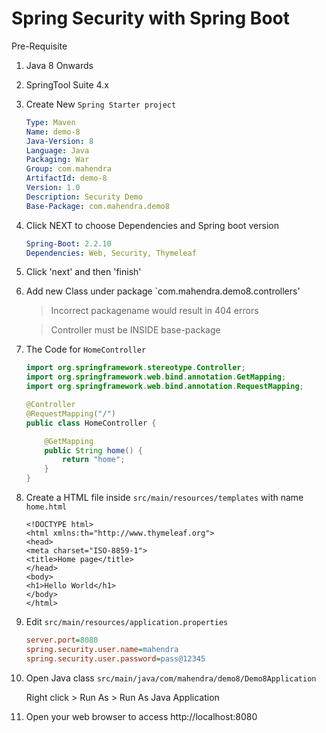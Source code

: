 # Spring Security with Spring Boot

Pre-Requisite
1. Java 8 Onwards
2. SpringTool Suite 4.x

1. Create New `Spring Starter project`

    ```yml
    Type: Maven
    Name: demo-8
    Java-Version: 8
    Language: Java
    Packaging: War
    Group: com.mahendra
    ArtifactId: demo-8
    Version: 1.0
    Description: Security Demo
    Base-Package: com.mahendra.demo8
    ```

2.  Click NEXT to choose Dependencies and Spring boot version

    ```yml
    Spring-Boot: 2.2.10
    Dependencies: Web, Security, Thymeleaf
    ```

3.  Click 'next' and then 'finish'

4.  Add new Class under package `com.mahendra.demo8.controllers'

    > Incorrect packagename would result in 404 errors

    > Controller must be INSIDE base-package

5.  The Code for `HomeController`

    ```java
    import org.springframework.stereotype.Controller;
    import org.springframework.web.bind.annotation.GetMapping;
    import org.springframework.web.bind.annotation.RequestMapping;

    @Controller
    @RequestMapping("/")
    public class HomeController {

        @GetMapping
        public String home() {
            return "home";
        }
    }
    ```

6.  Create a HTML file inside `src/main/resources/templates` with name `home.html`

    ```
    <!DOCTYPE html>
    <html xmlns:th="http://www.thymeleaf.org">
    <head>
    <meta charset="ISO-8859-1">
    <title>Home page</title>
    </head>
    <body>
    <h1>Hello World</h1>
    </body>
    </html>
    ```

7.  Edit `src/main/resources/application.properties`

    ```ini
    server.port=8080
    spring.security.user.name=mahendra
    spring.security.user.password=pass@12345
    ```

8.  Open Java class `src/main/java/com/mahendra/demo8/Demo8Application`

    Right click > Run As > Run As Java Application

9.  Open your web browser to access http://localhost:8080